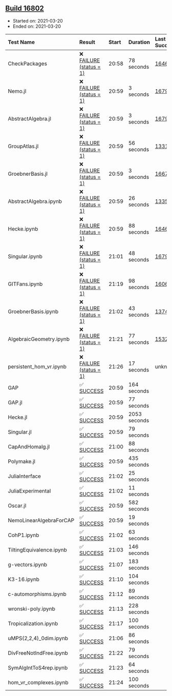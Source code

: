 ## [Build 16802](https://oscarci.mathematik.uni-kl.de/job/oscar/16802/)

* Started on: 2021-03-20
* Ended on: 2021-03-20

| Test Name    | Result | Start | Duration | Last Success | First Failure |
|:-------------|:-------|:------|:---------|:-------------|:--------------|
| CheckPackages | ❌ [FAILURE (status = 1)](https://oscarci.mathematik.uni-kl.de/job/oscar/16802/artifact/logs/build-16802/CheckPackages.log) | 20:58 | 78 seconds | [16463](https://oscarci.mathematik.uni-kl.de/job/oscar/16463/) | [16464](https://oscarci.mathematik.uni-kl.de/job/oscar/16464/) |
| Nemo.jl | ❌ [FAILURE (status = 1)](https://oscarci.mathematik.uni-kl.de/job/oscar/16802/artifact/logs/build-16802/Nemo.jl.log) | 20:59 | 3 seconds | [16793](https://oscarci.mathematik.uni-kl.de/job/oscar/16793/) | [16794](https://oscarci.mathematik.uni-kl.de/job/oscar/16794/) |
| AbstractAlgebra.jl | ❌ [FAILURE (status = 1)](https://oscarci.mathematik.uni-kl.de/job/oscar/16802/artifact/logs/build-16802/AbstractAlgebra.jl.log) | 20:59 | 3 seconds | [16792](https://oscarci.mathematik.uni-kl.de/job/oscar/16792/) | [16793](https://oscarci.mathematik.uni-kl.de/job/oscar/16793/) |
| GroupAtlas.jl | ❌ [FAILURE (status = 1)](https://oscarci.mathematik.uni-kl.de/job/oscar/16802/artifact/logs/build-16802/GroupAtlas.jl.log) | 20:59 | 56 seconds | [13311](https://oscarci.mathematik.uni-kl.de/job/oscar/13311/) | [13312](https://oscarci.mathematik.uni-kl.de/job/oscar/13312/) |
| GroebnerBasis.jl | ❌ [FAILURE (status = 1)](https://oscarci.mathematik.uni-kl.de/job/oscar/16802/artifact/logs/build-16802/GroebnerBasis.jl.log) | 20:59 | 3 seconds | [16676](https://oscarci.mathematik.uni-kl.de/job/oscar/16676/) | [16677](https://oscarci.mathematik.uni-kl.de/job/oscar/16677/) |
| AbstractAlgebra.ipynb | ❌ [FAILURE (status = 1)](https://oscarci.mathematik.uni-kl.de/job/oscar/16802/artifact/logs/build-16802/AbstractAlgebra.ipynb.log) | 20:59 | 26 seconds | [13355](https://oscarci.mathematik.uni-kl.de/job/oscar/13355/) | [13356](https://oscarci.mathematik.uni-kl.de/job/oscar/13356/) |
| Hecke.ipynb | ❌ [FAILURE (status = 1)](https://oscarci.mathematik.uni-kl.de/job/oscar/16802/artifact/logs/build-16802/Hecke.ipynb.log) | 20:59 | 88 seconds | [16463](https://oscarci.mathematik.uni-kl.de/job/oscar/16463/) | [16464](https://oscarci.mathematik.uni-kl.de/job/oscar/16464/) |
| Singular.ipynb | ❌ [FAILURE (status = 1)](https://oscarci.mathematik.uni-kl.de/job/oscar/16802/artifact/logs/build-16802/Singular.ipynb.log) | 21:01 | 48 seconds | [16793](https://oscarci.mathematik.uni-kl.de/job/oscar/16793/) | [16794](https://oscarci.mathematik.uni-kl.de/job/oscar/16794/) |
| GITFans.ipynb | ❌ [FAILURE (status = 1)](https://oscarci.mathematik.uni-kl.de/job/oscar/16802/artifact/logs/build-16802/GITFans.ipynb.log) | 21:19 | 98 seconds | [16068](https://oscarci.mathematik.uni-kl.de/job/oscar/16068/) | [16069](https://oscarci.mathematik.uni-kl.de/job/oscar/16069/) |
| GroebnerBasis.ipynb | ❌ [FAILURE (status = 1)](https://oscarci.mathematik.uni-kl.de/job/oscar/16802/artifact/logs/build-16802/GroebnerBasis.ipynb.log) | 21:02 | 43 seconds | [13748](https://oscarci.mathematik.uni-kl.de/job/oscar/13748/) | [13749](https://oscarci.mathematik.uni-kl.de/job/oscar/13749/) |
| AlgebraicGeometry.ipynb | ❌ [FAILURE (status = 1)](https://oscarci.mathematik.uni-kl.de/job/oscar/16802/artifact/logs/build-16802/AlgebraicGeometry.ipynb.log) | 21:21 | 77 seconds | [15322](https://oscarci.mathematik.uni-kl.de/job/oscar/15322/) | [15323](https://oscarci.mathematik.uni-kl.de/job/oscar/15323/) |
| persistent_hom_vr.ipynb | ❌ [FAILURE (status = 1)](https://oscarci.mathematik.uni-kl.de/job/oscar/16802/artifact/logs/build-16802/persistent_hom_vr.ipynb.log) | 21:26 | 17 seconds | unknown | unknown |
| GAP | ✅ [SUCCESS](https://oscarci.mathematik.uni-kl.de/job/oscar/16802/artifact/logs/build-16802/GAP.log) | 20:59 | 164 seconds |  |  |
| GAP.jl | ✅ [SUCCESS](https://oscarci.mathematik.uni-kl.de/job/oscar/16802/artifact/logs/build-16802/GAP.jl.log) | 20:59 | 77 seconds |  |  |
| Hecke.jl | ✅ [SUCCESS](https://oscarci.mathematik.uni-kl.de/job/oscar/16802/artifact/logs/build-16802/Hecke.jl.log) | 20:59 | 2053 seconds |  |  |
| Singular.jl | ✅ [SUCCESS](https://oscarci.mathematik.uni-kl.de/job/oscar/16802/artifact/logs/build-16802/Singular.jl.log) | 20:59 | 79 seconds |  |  |
| CapAndHomalg.jl | ✅ [SUCCESS](https://oscarci.mathematik.uni-kl.de/job/oscar/16802/artifact/logs/build-16802/CapAndHomalg.jl.log) | 21:00 | 88 seconds |  |  |
| Polymake.jl | ✅ [SUCCESS](https://oscarci.mathematik.uni-kl.de/job/oscar/16802/artifact/logs/build-16802/Polymake.jl.log) | 20:59 | 435 seconds |  |  |
| JuliaInterface | ✅ [SUCCESS](https://oscarci.mathematik.uni-kl.de/job/oscar/16802/artifact/logs/build-16802/JuliaInterface.log) | 21:02 | 25 seconds |  |  |
| JuliaExperimental | ✅ [SUCCESS](https://oscarci.mathematik.uni-kl.de/job/oscar/16802/artifact/logs/build-16802/JuliaExperimental.log) | 21:02 | 11 seconds |  |  |
| Oscar.jl | ✅ [SUCCESS](https://oscarci.mathematik.uni-kl.de/job/oscar/16802/artifact/logs/build-16802/Oscar.jl.log) | 20:59 | 582 seconds |  |  |
| NemoLinearAlgebraForCAP | ✅ [SUCCESS](https://oscarci.mathematik.uni-kl.de/job/oscar/16802/artifact/logs/build-16802/NemoLinearAlgebraForCAP.log) | 20:59 | 19 seconds |  |  |
| CohP1.ipynb | ✅ [SUCCESS](https://oscarci.mathematik.uni-kl.de/job/oscar/16802/artifact/logs/build-16802/CohP1.ipynb.log) | 21:02 | 63 seconds |  |  |
| TiltingEquivalence.ipynb | ✅ [SUCCESS](https://oscarci.mathematik.uni-kl.de/job/oscar/16802/artifact/logs/build-16802/TiltingEquivalence.ipynb.log) | 21:03 | 146 seconds |  |  |
| g-vectors.ipynb | ✅ [SUCCESS](https://oscarci.mathematik.uni-kl.de/job/oscar/16802/artifact/logs/build-16802/g-vectors.ipynb.log) | 21:07 | 183 seconds |  |  |
| K3-16.ipynb | ✅ [SUCCESS](https://oscarci.mathematik.uni-kl.de/job/oscar/16802/artifact/logs/build-16802/K3-16.ipynb.log) | 21:10 | 104 seconds |  |  |
| c-automorphisms.ipynb | ✅ [SUCCESS](https://oscarci.mathematik.uni-kl.de/job/oscar/16802/artifact/logs/build-16802/c-automorphisms.ipynb.log) | 21:12 | 89 seconds |  |  |
| wronski-poly.ipynb | ✅ [SUCCESS](https://oscarci.mathematik.uni-kl.de/job/oscar/16802/artifact/logs/build-16802/wronski-poly.ipynb.log) | 21:13 | 228 seconds |  |  |
| Tropicalization.ipynb | ✅ [SUCCESS](https://oscarci.mathematik.uni-kl.de/job/oscar/16802/artifact/logs/build-16802/Tropicalization.ipynb.log) | 21:17 | 100 seconds |  |  |
| uMPS(2,2,4)_0dim.ipynb | ✅ [SUCCESS](https://oscarci.mathematik.uni-kl.de/job/oscar/16802/artifact/logs/build-16802/uMPS-2-2-4-_0dim.ipynb.log) | 21:06 | 86 seconds |  |  |
| DivFreeNotIndFree.ipynb | ✅ [SUCCESS](https://oscarci.mathematik.uni-kl.de/job/oscar/16802/artifact/logs/build-16802/DivFreeNotIndFree.ipynb.log) | 21:22 | 79 seconds |  |  |
| SymAlgIntToS4rep.ipynb | ✅ [SUCCESS](https://oscarci.mathematik.uni-kl.de/job/oscar/16802/artifact/logs/build-16802/SymAlgIntToS4rep.ipynb.log) | 21:23 | 64 seconds |  |  |
| hom_vr_complexes.ipynb | ✅ [SUCCESS](https://oscarci.mathematik.uni-kl.de/job/oscar/16802/artifact/logs/build-16802/hom_vr_complexes.ipynb.log) | 21:24 | 100 seconds |  |  |
